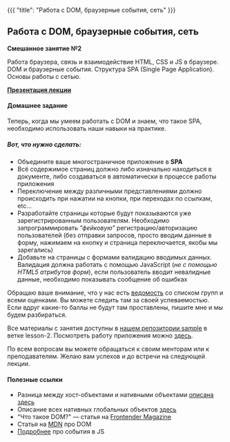 {{{
	"title": "Работа с DOM, браузерные события, сеть"
}}}

## Работа с DOM, браузерные события, сеть
__Смешанное занятие №2__

Работа браузера, связь и взаимодействие HTML, CSS и JS в браузере. DOM и браузерные события. Структура SPA (Single Page Application). Основы работы с сетью.

__[Презентация лекции](/slides/s2)__


#### Домашнее задание

Теперь, когда мы умеем работать с DOM и знаем, что такое SPA, необходимо использовать наши навыки на практике.

##### Вот, что нужно сделать:
- Объедините ваше многостраничное приложение в __SPA__
- Всё содержимое страниц должно либо изначально находиться в документе, либо создаваться в автоматически в процессе работы приложения
- Переключение между различными представлениями должно происходить при нажатии на кнопки, при переходах по ссылкам, etc...
- Разработайте страницы которые будут показываются уже зарегистрированным пользователям. Необходимо запрограммировать _"фейковую"_ регистрацию/авторизацию пользователей (без отправки запросов, просто вводим данные в форму, нажимаем на кнопку и страница переключается, якобы мы зарегались)
- Добавьте на страницы с формами валидацию вводимых данных. Валидация должна работать с помощью JavaScript (_не с помощью HTML5 атрибутов форм_), если пользователь вводит невалидные данные, необходимо показывать сообщение об ошибках

Обращаю ваше внимание, что у нас есть [ведомость](https://goo.gl/Qh7N9T) со списком групп и всеми оценками. Вы можете следить там за своей успеваемостью. Если вдруг какие-то баллы не будут там проставлены, пишите мне и мы будем разбираться.

Все материалы с занятия доступны в [нашем репозитории sample](https://github.com/frontend-park-mail-ru/sample/tree/lesson-2) в ветке lesson-2. Посмотреть работу приложения можно [здесь](https://sample-frontend-2k17.herokuapp.com/).

По всем вопросам вы можете обращаться к своим менторам или к преподавателям. Желаю вам успехов и до встречи на следующей лекции.

#### Полезные ссылки

<ul lang="en">
			<li>Разница между хост-объектами и нативными объектами <a href="http://stackoverflow.com/a/7614380" target="_blank">описана здесь</a></li>
			<li>Описание всех нативных глобальных объектов <a href="https://developer.mozilla.org/ru/docs/Web/JavaScript/Reference/Global_Objects" target="_blank">здесь</a></li>
			<li>"Что такое DOM?" &mdash; статья на <a href="http://frontender.info/dom/" target="_blank">Frontender Magazine</a></li>
			<li>Статья на <a href="https://developer.mozilla.org/ru/docs/DOM/DOM_Reference/%D0%92%D0%B2%D0%B5%D0%B4%D0%B5%D0%BD%D0%B8%D0%B5" target="_blank">MDN</a> про DOM</li>
			<li><a href="https://www.kirupa.com/html5/event_capturing_bubbling_javascript.htm" target="_blank">Подробнее</a> про события в JS</li>
		</ul>
